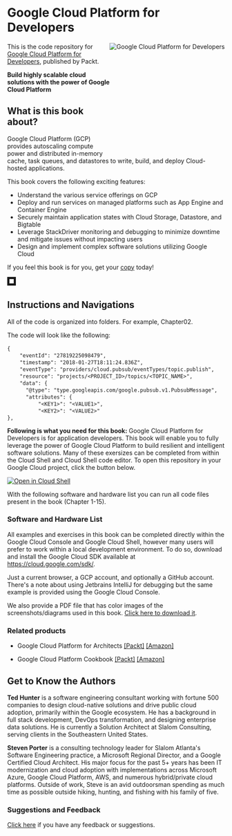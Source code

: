 # Google Cloud Platform for Developers

<a href="https://www.packtpub.com/virtualization-and-cloud/google-cloud-platform-developers?utm_source=github&utm_medium=repository&utm_campaign=9781788837675"><img src="https://dz13w8afd47il.cloudfront.net/sites/default/files/imagecache/ppv4_main_book_cover/B09886_cover.png" alt="Google Cloud Platform for Developers" height="256px" align="right"></a>

This is the code repository for [Google Cloud Platform for Developers](https://www.packtpub.com/virtualization-and-cloud/google-cloud-platform-developers?utm_source=github&utm_medium=repository&utm_campaign=9781788837675), published by Packt.

**Build highly scalable cloud solutions with the power of Google Cloud Platform**

## What is this book about?
Google Cloud Platform (GCP) provides autoscaling compute power and distributed in-memory cache, task queues, and datastores to write, build, and deploy Cloud-hosted applications.

This book covers the following exciting features:
* Understand the various service offerings on GCP
* Deploy and run services on managed platforms such as App Engine and Container Engine
* Securely maintain application states with Cloud Storage, Datastore, and Bigtable
* Leverage StackDriver monitoring and debugging to minimize downtime and mitigate issues without impacting users
* Design and implement complex software solutions utilizing Google Cloud

If you feel this book is for you, get your [copy](https://www.amazon.com/dp/1788837673) today! 

<a href="https://www.packtpub.com/?utm_source=github&utm_medium=banner&utm_campaign=GitHubBanner"><img src="https://raw.githubusercontent.com/PacktPublishing/GitHub/master/GitHub.png" 
alt="https://www.packtpub.com/" border="5" /></a>


## Instructions and Navigations
All of the code is organized into folders. For example, Chapter02.

The code will look like the following:
```
{
    "eventId": "27819225098479",
    "timestamp": "2018-01-27T18:11:24.836Z",
    "eventType": "providers/cloud.pubsub/eventTypes/topic.publish",
    "resource": "projects/<PROJECT_ID>/topics/<TOPIC_NAME>",
    "data": {
      "@type": "type.googleapis.com/google.pubsub.v1.PubsubMessage",
      "attributes": {
          "<KEY1>": "<VALUE1>",
          "<KEY2>": "<VALUE2>"
},
```

**Following is what you need for this book:**
Google Cloud Platform for Developers is for application developers. This book will enable you to fully leverage the power of Google Cloud Platform to build resilient and intelligent software solutions. Many of these exersizes can be completed from within the Cloud Shell and Cloud Shell code editor. To open this repository in your Google Cloud project, click the button below.

[![Open in Cloud Shell](https://gstatic.com/cloudssh/images/open-btn.png)](https://console.cloud.google.com/cloudshell/open?git_repo=https://github.com/PacktPublishing/Google-Cloud-Platform-for-Developers&page=editor&print=misc/hello.txt&open_in_editor=README.md)

With the following software and hardware list you can run all code files present in the book (Chapter 1-15).

### Software and Hardware List

All examples and exercises in this book can be completed directly within the Google Cloud Console and Google Cloud Shell, however many users will prefer to work within a local development environment. To do so, download and install the Google Cloud SDK available
at https://cloud.google.com/sdk/. 

Just a current browser, a GCP account, and optionally a GitHub account. There's a note about using
Jetbrains IntelliJ for debugging but the same example is provided using the Google Cloud Console.

We also provide a PDF file that has color images of the screenshots/diagrams used in this book. [Click here to download it](https://www.packtpub.com/sites/default/files/downloads/GoogleCloudPlatformforDevelopers_ColorImages.pdf).

### Related products <Paste books from the Other books you may enjoy section>
* Google Cloud Platform for Architects [[Packt]](https://www.packtpub.com/virtualization-and-cloud/google-cloud-platform-architects?utm_source=github&utm_medium=repository&utm_campaign=9781788834308) [[Amazon]](https://www.amazon.com/dp/1788834305)

* Google Cloud Platform Cookbook [[Packt]](https://www.packtpub.com/virtualization-and-cloud/google-cloud-platform-cookbook?utm_source=github&utm_medium=repository&utm_campaign=9781788291996) [[Amazon]](https://www.amazon.com/dp/1788291999)

## Get to Know the Authors
**Ted Hunter**
is a software engineering consultant working with fortune 500 companies to design cloud-native solutions and drive public cloud adoption, primarily within the Google ecosystem. He has a background in full stack development, DevOps transformation, and designing enterprise data solutions. He is currently a Solution Architect at Slalom Consulting, serving clients in the Southeastern United States.

**Steven Porter**
is a consulting technology leader for Slalom Atlanta's Software Engineering practice, a Microsoft Regional Director, and a Google Certified Cloud Architect. His major focus for the past 5+ years has been IT modernization and cloud adoption with implementations across Microsoft Azure, Google Cloud Platform, AWS, and numerous hybrid/private cloud platforms. Outside of work, Steve is an avid outdoorsman spending as much time as possible outside hiking, hunting, and fishing with his family of five.


### Suggestions and Feedback
[Click here](https://docs.google.com/forms/d/e/1FAIpQLSdy7dATC6QmEL81FIUuymZ0Wy9vH1jHkvpY57OiMeKGqib_Ow/viewform) if you have any feedback or suggestions.


